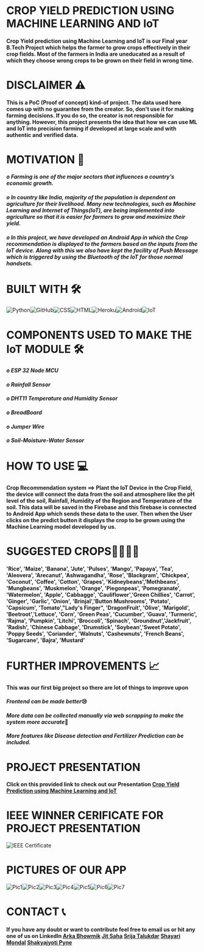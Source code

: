 # CROP YIELD PREDICTION USING MACHINE LEARNING AND IoT
#### Crop Yield prediction using Machine Learning and IoT is our Final year B.Tech Project which helps the farmer to grow crops effectively in their crop fields. Most of the farmers in India are uneducated as a result of which they choose wrong crops to be grown on their field in wrong time.

# DISCLAIMER ⚠️
#### This is a PoC (Proof of concept) kind-of project. The data used here comes up with no guarantee from the creator. So, don't use it for making farming decisions. If you do so, the creator is not responsible for anything. However, this project presents the idea that how we can use ML and IoT into precision farming if developed at large scale and with authentic and verified data.

# MOTIVATION 💪
#### *o Farming is one of the major sectors that influences a country’s economic growth.*

#### *o In country like India, majority of the population is dependent on agriculture for their livelihood. Many new technologies, such as Machine Learning and Internet of Things(IoT), are being implemented into agriculture so that it is easier for farmers to grow and maximize their yield.*

#### *o In this project, we have developed an Android App in which the Crop recommendation is displayed to the farmers based on the inputs from the IoT device. Along with this we also have kept the facility of Push Message which is triggered by using the Bluetooth of the IoT for those normal handsets.*

# BUILT WITH 🛠️
<img src="/Python.png" alt="Python"/><img src="/GitHub.png" alt="GitHub"/><img src="/CSS.png" alt="CSS"/><img src="/HTML.png" alt="HTML"/><img src="/Heroku.png" alt="Heroku"/><img src="/Android.png" alt="Android"/><img src="/IoT.png" alt="IoT"/>

# COMPONENTS USED TO MAKE THE IoT MODULE 🛠️
#### *o ESP 32 Node MCU*
#### *o Rainfall Sensor*
#### *o DHT11 Temperature and Humidity Sensor*
#### *o BreadBoard*
#### *o Jumper Wire*
#### *o Soil-Moisture-Water Sensor*

# HOW TO USE 💻
#### Crop Recommendation system ==> Plant the IoT Device in the Crop Field, the device will connect the data from the soil and atmosphere like the pH level of the soil, Rainfall, Humidity of the Region and Temperature of the soil. This data will be saved in the Firebase and this firebase is connected to Android App which sends these data to the user. Then when the User clicks on the predict button it displays the crop to be grown using the Machine Learning model developed by us.

# SUGGESTED CROPS🌿🌿🌿🌿
#### 'Rice', 'Maize', 'Banana', 'Jute', 'Pulses', 'Mango', 'Papaya', 'Tea', 'Aleovera', 'Arecanut', 'Ashwagandha', 'Rose', 'Blackgram',   'Chickpea', 'Coconut', 'Coffee', 'Cotton', 'Grapes', 'Kidneybeans','Mothbeans', 'Mungbeans', 'Muskmelon', 'Orange', 'Piegonpeas', 'Pomegranate', 'Watermelon', 'Apple', 'Cabbagge', 'Cauliflower','Green Chillies', 'Carrot', 'Ginger', 'Garlic', 'Onion', 'Brinjal','Button Mushrooms', 'Potato', 'Capsicum', 'Tomato',"Lady's Finger", 'DragonFruit', 'Olive', 'Marigold', 'Beetroot','Lettuce', 'Corn', 'Green Peas', 'Cucumber', 'Guava', 'Turmeric',  'Rajma', 'Pumpkin', 'Litchi', 'Broccoli', 'Spinach', 'Groundnut','Jackfruit', 'Radish', 'Chinese Cabbage', 'Drumstick', 'Soybean','Sweet Potato', 'Poppy Seeds', 'Coriander', 'Walnuts', 'Cashewnuts', 'French Beans', 'Sugarcane', 'Bajra', 'Mustard'

# FURTHER IMPROVEMENTS 📈
#### This was our first big project so there are lot of things to improve upon

#### *Frontend can be made better*😢
#### *More data can be collected manually via web scrapping to make the system more accurate*🧐
#### *More features like Disease detection and Fertilizer Prediction can be included.*

# PROJECT PRESENTATION
#### Click on this provided link to check out our Presentation [Crop Yield Prediction using Machine Learning and IoT](https://mega.nz/file/pV03HIwZ#BVN2n-Gqwb3ZdvToVYXeJKaxy9ejYe98RxVQQRDNSkk)

# IEEE WINNER CERIFICATE FOR PROJECT PRESENTATION
<img src="/IEEE certificate.jpg" alt="IEEE Certificate"/>

# PICTURES OF OUR APP
<img src="/Picture1.jpg" alt="Pic1"/><img src="/Picture2.jpg" alt="Pic2"/><img src="/Picture3.jpg" alt="Pic3"/><img src="/Picture4.jpg" alt="Pic4"/><img src="/Picture5.jpg" alt="Pic5"/><img src="/Picture6.jpg" alt="Pic6"/><img src="/Picture7.jpg" alt="Pic7"/>

# CONTACT 📞
#### If you have any doubt or want to contribute feel free to email us or hit any one of us on LinkedIn [Arka Bhowmik](https://www.linkedin.com/in/arka-bhowmik-a721a619a/) [Jit Saha](https://www.linkedin.com/in/jit-saha-556737173/) [Srija Talukdar](https://www.linkedin.com/in/srija-talukdar-8608261b0/) [Shayari Mondal](https://www.linkedin.com/in/shayari-mondal-a088481b6/) [Shakyajyoti Pyne](https://www.linkedin.com/in/shakyajyoti-pyne-671a641a8/)
       
     
       
       
       
      
       
    
       
       
